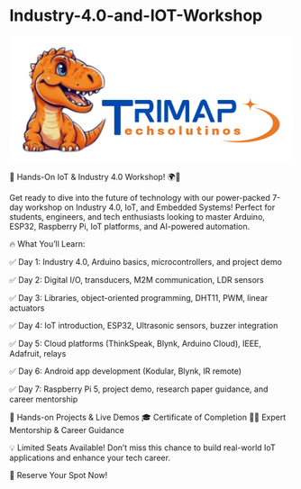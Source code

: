 # Industry-4.0-and-IOT-Workshop
![image_alt](https://github.com/TriMAPTechsolutions/TriMAPTechsolution/blob/b821134f472ad9f9e245d8662fcb6618a2adfae1/Screenshot%202025-03-26%20114218.png)

🚀 Hands-On IoT & Industry 4.0 Workshop! 🌍🔌

Get ready to dive into the future of technology with our power-packed 7-day workshop on Industry 4.0, IoT, and Embedded Systems! Perfect for students, engineers, and tech enthusiasts looking to master Arduino, ESP32, Raspberry Pi, IoT platforms, and AI-powered automation.

🔥 What You’ll Learn:

✅ Day 1: Industry 4.0, Arduino basics, microcontrollers, and project demo

✅ Day 2: Digital I/O, transducers, M2M communication, LDR sensors

✅ Day 3: Libraries, object-oriented programming, DHT11, PWM, linear actuators

✅ Day 4: IoT introduction, ESP32, Ultrasonic sensors, buzzer integration

✅ Day 5: Cloud platforms (ThinkSpeak, Blynk, Arduino Cloud), IEEE, Adafruit, relays

✅ Day 6: Android app development (Kodular, Blynk, IR remote)

✅ Day 7: Raspberry Pi 5, project demo, research paper guidance, and career mentorship

📍 Hands-on Projects & Live Demos
🎓 Certificate of Completion
👨‍🏫 Expert Mentorship & Career Guidance

💡 Limited Seats Available! Don’t miss this chance to build real-world IoT applications and enhance your tech career.

📅 Reserve Your Spot Now! 
